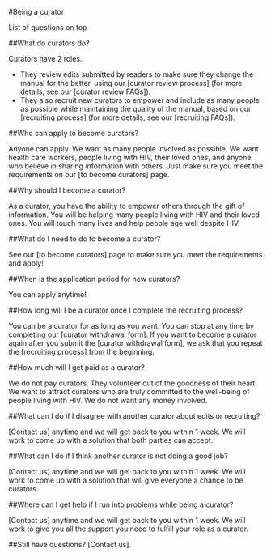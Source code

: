 #Being a curator

List of questions on top

##What do curators do?

Curators have 2 roles. 
- They review edits submitted by readers to make sure they change the manual for the better, using our [curator review process] (for more details, see our [curator review FAQs]). 
- They also recruit new curators to empower and include as many people as possible while maintaining the quality of the manual, based on our [recruiting process] (for more details, see our [recruiting FAQs]).

##Who can apply to become curators?

Anyone can apply. We want as many people involved as possible. We want health care workers, people living with HIV, their loved ones, and anyone who believe in sharing information with others. Just make sure you meet the requirements on our [to become curators] page. 

##Why should I become a curator?

As a curator, you have the ability to empower others through the gift of information. You will be helping many people living with HIV and their loved ones. You will touch many lives and help people age well despite HIV.

##What do I need to do to become a curator?

See our [to become curators] page to make sure you meet the requirements and apply!

##When is the application period for new curators?

You can apply anytime!

##How long will I be a curator once I complete the recruiting process?

You can be a curator for as long as you want. You can stop at any time by completing our [curator withdrawal form]. If you want to become a curator again after you submit the [curator withdrawal form], we ask that you repeat the [recruiting process] from the beginning.

##How much will I get paid as a curator?

We do not pay curators. They volunteer out of the goodness of their heart. We want to attract curators who are truly committed to the well-being of people living with HIV. We do not want any money involved. 

##What can I do if I disagree with another curator about edits or recruiting?

[Contact us] anytime and we will get back to you within 1 week. We will work to come up with a solution that both parties can accept. 

##What can I do if I think another curator is not doing a good job?

[Contact us] anytime and we will get back to you within 1 week. We will work to come up with a solution that will give everyone a chance to be curators.

##Where can I get help if I run into problems while being a curator?

[Contact us] anytime and we will get back to you within 1 week. We will work to give you all the support you need to fulfill your role as a curator.

##Still have questions? [Contact us].
